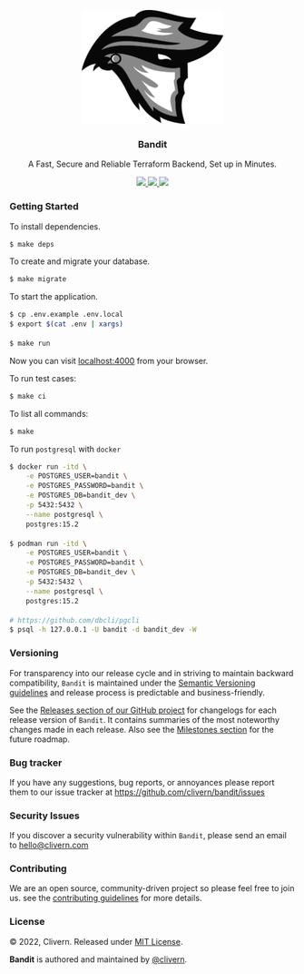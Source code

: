 <p align="center">
    <img alt="Bandit Logo" src="/assets/img/logo.png?v=0.4.0" width="250" />
    <h3 align="center">Bandit</h3>
    <p align="center">A Fast, Secure and Reliable Terraform Backend, Set up in Minutes.</p>
    <p align="center">
        <a href="https://github.com/Clivern/Bandit/actions/workflows/ci.yml">
            <img src="https://github.com/Clivern/Bandit/actions/workflows/ci.yml/badge.svg"/>
        </a>
        <a href="https://github.com/Clivern/Bandit/releases">
            <img src="https://img.shields.io/badge/Version-0.4.0-1abc9c.svg">
        </a>
        <a href="https://github.com/Clivern/Bandit/blob/master/LICENSE">
            <img src="https://img.shields.io/badge/LICENSE-MIT-orange.svg">
        </a>
    </p>
</p>


### Getting Started

To install dependencies.

```zsh
$ make deps
```

To create and migrate your database.

```zsh
$ make migrate
```

To start the application.

```zsh
$ cp .env.example .env.local
$ export $(cat .env | xargs)

$ make run
```

Now you can visit [localhost:4000](http://localhost:4000) from your browser.

To run test cases:

```zsh
$ make ci
```

To list all commands:

```zsh
$ make
```

To run `postgresql` with `docker`

```zsh
$ docker run -itd \
    -e POSTGRES_USER=bandit \
    -e POSTGRES_PASSWORD=bandit \
    -e POSTGRES_DB=bandit_dev \
    -p 5432:5432 \
    --name postgresql \
    postgres:15.2

$ podman run -itd \
    -e POSTGRES_USER=bandit \
    -e POSTGRES_PASSWORD=bandit \
    -e POSTGRES_DB=bandit_dev \
    -p 5432:5432 \
    --name postgresql \
    postgres:15.2

# https://github.com/dbcli/pgcli
$ psql -h 127.0.0.1 -U bandit -d bandit_dev -W
```


### Versioning

For transparency into our release cycle and in striving to maintain backward compatibility, `Bandit` is maintained under the [Semantic Versioning guidelines](https://semver.org/) and release process is predictable and business-friendly.

See the [Releases section of our GitHub project](https://github.com/clivern/bandit/releases) for changelogs for each release version of `Bandit`. It contains summaries of the most noteworthy changes made in each release. Also see the [Milestones section](https://github.com/clivern/bandit/milestones) for the future roadmap.


### Bug tracker

If you have any suggestions, bug reports, or annoyances please report them to our issue tracker at https://github.com/clivern/bandit/issues


### Security Issues

If you discover a security vulnerability within `Bandit`, please send an email to [hello@clivern.com](mailto:hello@clivern.com)


### Contributing

We are an open source, community-driven project so please feel free to join us. see the [contributing guidelines](CONTRIBUTING.md) for more details.


### License

© 2022, Clivern. Released under [MIT License](https://opensource.org/licenses/mit-license.php).

**Bandit** is authored and maintained by [@clivern](http://github.com/clivern).
